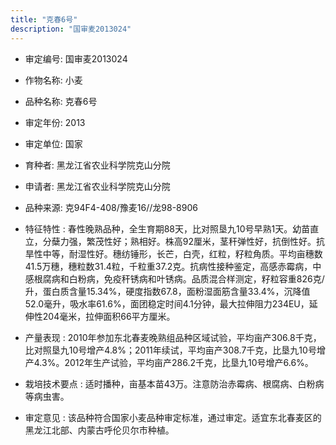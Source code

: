 ```yaml
---
title: "克春6号"
description: "国审麦2013024"
---
```

* 审定编号:  国审麦2013024

*  作物名称:  小麦

*  品种名称:  克春6号

*  审定年份:  2013

*  审定单位:  国家

* 育种者:  黑龙江省农业科学院克山分院

*  申请者:  黑龙江省农业科学院克山分院

*  品种来源:  克94F4-408/豫麦16//龙98-8906

*  特征特性 : 
春性晚熟品种，全生育期88天，比对照垦九10号早熟1天。幼苗直立，分蘖力强，繁茂性好；熟相好。株高92厘米，茎秆弹性好，抗倒性好。抗旱性中等，耐湿性好。穗纺锤形，长芒，白壳，红粒，籽粒角质。平均亩穗数41.5万穗，穗粒数31.4粒，千粒重37.2克。抗病性接种鉴定，高感赤霉病，中感根腐病和白粉病，免疫秆锈病和叶锈病。品质混合样测定，籽粒容重826克/升，蛋白质含量15.34%，硬度指数67.8，面粉湿面筋含量33.4%，沉降值52.0毫升，吸水率61.6%，面团稳定时间4.1分钟，最大拉伸阻力234EU，延伸性204毫米，拉伸面积66平方厘米。
 
*  产量表现 : 
2010年参加东北春麦晚熟组品种区域试验，平均亩产306.8千克，比对照垦九10号增产4.8%；2011年续试，平均亩产308.7千克，比垦九10号增产4.3%。2012年生产试验，平均亩产286.2千克，比垦九10号增产6.6%。

*  栽培技术要点 : 
适时播种，亩基本苗43万。注意防治赤霉病、根腐病、白粉病等病虫害。

*  审定意见 : 
该品种符合国家小麦品种审定标准，通过审定。适宜东北春麦区的黑龙江北部、内蒙古呼伦贝尔市种植。
